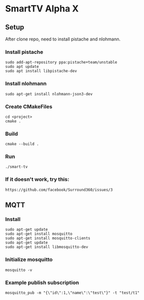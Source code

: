 # SmartTV Alpha X
 
## Setup ## 

After clone repo, need to install pistache and nlohmann.

### Install pistache
```
sudo add-apt-repository ppa:pistache+team/unstable
sudo apt update
sudo apt install libpistache-dev
```

### Install nlohmann
```
sudo apt-get install nlohmann-json3-dev
```

### Create CMakeFiles
```
cd <project>
cmake .
```

### Build
```
cmake --build .
```

### Run
```
./smart-tv
```

### If it doesn't work, try this:
```
https://github.com/facebook/Surround360/issues/3
```

## MQTT ##

### Install 
```
sudo apt-get update
sudo apt-get install mosquitto
sudo apt-get install mosquitto-clients
sudo apt-get update
sudo apt-get install libmosquitto-dev

```

### Initialize mosquitto
```
mosquitto -v
```

### Example publish subscription
```
mosquitto_pub -m "{\"id\":1,\"name\":\"test\"}" -t "test/t1"
```
